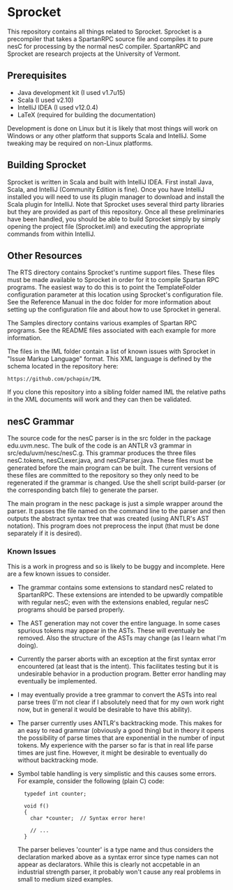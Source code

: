 Sprocket
========

This repository contains all things related to Sprocket. Sprocket is a precompiler that takes a
SpartanRPC source file and compiles it to pure nesC for processing by the normal nesC compiler.
SpartanRPC and Sprocket are research projects at the University of Vermont.

Prerequisites
-------------

* Java development kit (I used v1.7u15)
* Scala (I used v2.10)
* IntelliJ IDEA (I used v12.0.4)
* LaTeX (required for building the documentation)

Development is done on Linux but it is likely that most things will work on Windows or any other
platform that supports Scala and IntelliJ. Some tweaking may be required on non-Linux platforms.


Building Sprocket
-----------------

Sprocket is written in Scala and built with IntelliJ IDEA. First install Java, Scala, and
IntelliJ (Community Edition is fine). Once you have IntelliJ installed you will need to use its
plugin manager to download and install the Scala plugin for IntelliJ. Note that Sprocket uses
several third party libraries but they are provided as part of this repository. Once all these
preliminaries have been handled, you should be able to build Sprocket simply by simply opening
the project file (Sprocket.iml) and executing the appropriate commands from within IntelliJ.


Other Resources
---------------

The RTS directory contains Sprocket's runtime support files. These files must be made available
to Sprocket in order for it to compile Spartan RPC programs. The easiest way to do this is to
point the TemplateFolder configuration parameter at this location using Sprocket's configuration
file. See the Reference Manual in the doc folder for more information about setting up the
configuration file and about how to use Sprocket in general.

The Samples directory contains various examples of Spartan RPC programs. See the README files
associated with each example for more information.

The files in the IML folder contain a list of known issues with Sprocket in "Issue Markup
Language" format. This XML language is defined by the schema located in the repository here:

    https://github.com/pchapin/IML

If you clone this repository into a sibling folder named IML the relative paths in the XML
documents will work and they can then be validated.

nesC Grammar
------------

The source code for the nesC parser is in the src folder in the package edu.uvm.nesc. The bulk
of the code is an ANTLR v3 grammar in src/edu/uvm/nesc/nesC.g. This grammar produces the three
files nesC.tokens, nesCLexer.java, and nesCParser.java. These files must be generated before the
main program can be built. The current versions of these files are committed to the repository
so they only need to be regenerated if the grammar is changed. Use the shell script build-parser
(or the corresponding batch file) to generate the parser.

The main program in the nesc package is just a simple wrapper around the parser. It passes the
file named on the command line to the parser and then outputs the abstract syntax tree that was
created (using ANTLR's AST notation). This program does not preprocess the input (that must be
done separately if it is desired).

### Known Issues

This is a work in progress and so is likely to be buggy and incomplete. Here are a few known
issues to consider.

+ The grammar contains some extensions to standard nesC related to SpartanRPC. These extensions
  are intended to be upwardly compatible with regular nesC; even with the extensions enabled,
  regular nesC programs should be parsed properly.

+ The AST generation may not cover the entire language. In some cases spurious tokens may appear
  in the ASTs. These will eventualy be removed. Also the structure of the ASTs may change (as I
  learn what I'm doing).

+ Currently the parser aborts with an exception at the first syntax error encountered (at least
  that is the intent). This facilitates testing but it is undesirable behavior in a production
  program. Better error handling may eventually be implemented.

+ I may eventually provide a tree grammar to convert the ASTs into real parse trees (I'm not
  clear if I absolutely need that for my own work right now, but in general it would be
  desirable to have this ability).

+ The parser currently uses ANTLR's backtracking mode. This makes for an easy to read grammar
  (obviously a good thing) but in theory it opens the possibility of parse times that are
  exponential in the number of input tokens. My experience with the parser so far is that in
  real life parse times are just fine. However, it might be desirable to eventually do without
  backtracking mode.

+ Symbol table handling is very simplistic and this causes some errors. For example, consider
  the following (plain C) code:

        typedef int counter;

        void f()
        {
          char *counter;  // Syntax error here!
  
          // ...
        }

  The parser believes 'counter' is a type name and thus considers the declaration marked above
  as a syntax error since type names can not appear as declarators. While this is clearly not
  accpetable in an industrial strength parser, it probably won't cause any real problems in
  small to medium sized examples.
